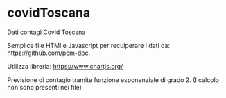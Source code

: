 # covidToscana
Dati contagi Covid Toscsna

Semplice file HTMl e Javascript per recuiperare i dati da: https://github.com/pcm-dpc.

Utilizza libreria: https://www.chartjs.org/

Previsione di contagio tramite funzione esponenziale di grado 2. (I calcolo non sono presenti nei file)
